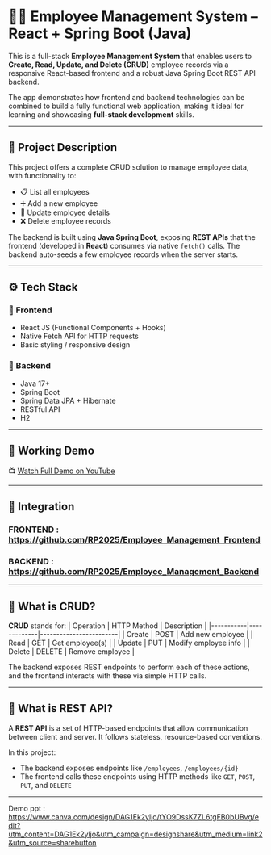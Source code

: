 # 👩‍💻 Employee Management System – React + Spring Boot (Java)

This is a full-stack **Employee Management System** that enables users to **Create, Read, Update, and Delete (CRUD)** employee records via a responsive React-based frontend and a robust Java Spring Boot REST API backend.

The app demonstrates how frontend and backend technologies can be combined to build a fully functional web application, making it ideal for learning and showcasing **full-stack development** skills.

---

## 📄 Project Description

This project offers a complete CRUD solution to manage employee data, with functionality to:
- 📋 List all employees
- ➕ Add a new employee
- 📝 Update employee details
- ❌ Delete employee records

The backend is built using **Java Spring Boot**, exposing **REST APIs** that the frontend (developed in **React**) consumes via native `fetch()` calls. The backend auto-seeds a few employee records when the server starts.

---

## ⚙️ Tech Stack

### 🔹 Frontend
- React JS (Functional Components + Hooks)
- Native Fetch API for HTTP requests
- Basic styling / responsive design

### 🔹 Backend
- Java 17+
- Spring Boot
- Spring Data JPA + Hibernate
- RESTful API
- H2

---

## 🎥 Working Demo

📺 [Watch Full Demo on YouTube](https://youtu.be/b_vqCbqCo-g)

---
## 🔌 Integration

### FRONTEND : https://github.com/RP2025/Employee_Management_Frontend
### BACKEND : https://github.com/RP2025/Employee_Management_Backend

---

## 🧠 What is CRUD?

**CRUD** stands for:
| Operation | HTTP Method | Description            |
|-----------|-------------|------------------------|
| Create    | POST        | Add new employee       |
| Read      | GET         | Get employee(s)        |
| Update    | PUT         | Modify employee info   |
| Delete    | DELETE      | Remove employee        |

The backend exposes REST endpoints to perform each of these actions, and the frontend interacts with these via simple HTTP calls.

---

## 🔌 What is REST API?

A **REST API** is a set of HTTP-based endpoints that allow communication between client and server. It follows stateless, resource-based conventions.

In this project:
- The backend exposes endpoints like `/employees`, `/employees/{id}`
- The frontend calls these endpoints using HTTP methods like `GET`, `POST`, `PUT`, and `DELETE`

---
Demo ppt : https://www.canva.com/design/DAG1Ek2yljo/tYO9DssK7ZL6tgFB0bUBvg/edit?utm_content=DAG1Ek2yljo&utm_campaign=designshare&utm_medium=link2&utm_source=sharebutton


